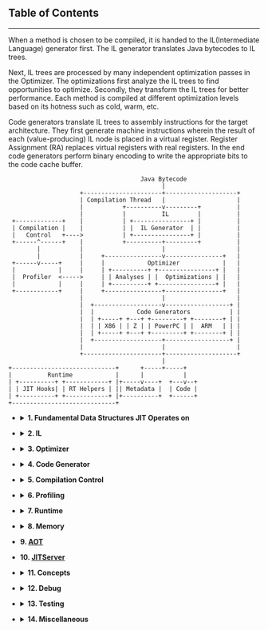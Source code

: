 <!--
Copyright IBM Corp. and others 2022

This program and the accompanying materials are made available under
the terms of the Eclipse Public License 2.0 which accompanies this
distribution and is available at https://www.eclipse.org/legal/epl-2.0/
or the Apache License, Version 2.0 which accompanies this distribution and
is available at https://www.apache.org/licenses/LICENSE-2.0.

This Source Code may also be made available under the following
Secondary Licenses when the conditions for such availability set
forth in the Eclipse Public License, v. 2.0 are satisfied: GNU
General Public License, version 2 with the GNU Classpath
Exception [1] and GNU General Public License, version 2 with the
OpenJDK Assembly Exception [2].

[1] https://www.gnu.org/software/classpath/license.html
[2] https://openjdk.org/legal/assembly-exception.html

SPDX-License-Identifier: EPL-2.0 OR Apache-2.0 OR GPL-2.0-only WITH Classpath-exception-2.0 OR GPL-2.0-only WITH OpenJDK-assembly-exception-1.0
-->

## Table of Contents
---

When a method is chosen to be compiled, it is handed to the IL(Intermediate Language) generator first.
The IL generator translates Java bytecodes to IL trees.

Next, IL trees are processed by many independent optimization passes in the Optimizer.
The optimizations first analyze the IL trees to find opportunities to optimize. Secondly,
they transform the IL trees for better performance. Each method is compiled at different optimization
levels based on its hotness such as cold, warm, etc.

Code generators translate IL trees to assembly instructions for the target architecture.
They first generate machine instructions wherein the result of each (value-producing) IL node is placed
in a virtual register. Register Assignment (RA) replaces virtual registers with real registers.
In the end code generators perform binary encoding to write the appropriate bits to the code cache buffer.

```
                                     Java Bytecode
                                           |
                    +----------------------+--------------------+
                    | Compilation Thread   |                    |
                    |           +----------v---------+          |
                    |           |          IL        |          |
 +-------------+    |           | +----------------+ |          |
 | Compilation |    |           | |  IL Generator  | |          |
 |   Control   +---->           | +----------------+ |          |
 +------^------+    |           +----------+---------+          |
        |           |                      |                    |
        |           |     +----------------v----------------+   |
 +------v-----+     |     |            Optimizer            |   |
 |            |     |     | +----------+ +----------------+ |   |
 |  Profiler  <----->     | | Analyses | |  Optimizations | |   |
 |            |     |     | +----------+ +----------------+ |   |
 +------------+     |     +----------------+----------------+   |
                    |                      |                    |
                    |  +-------------------v------------------+ |
                    |  |            Code Generators           | |
                    |  | +-----+ +---+ +---------+ +--------+ | |
                    |  | | X86 | | Z | | PowerPC | |  ARM   | | |
                    |  | +-----+ +---+ +---------+ +--------+ | |
                    |  +-------------------+------------------+ |
                    |                      |                    |
                    +----------------------+--------------------+
                                           |
+-----------------------------+      +-----+-----+
|          Runtime            |      |           |
| +----------+ +------------+ |+-----v----+  +---v--+
| | JIT Hooks| | RT Helpers | || Metadata |  | Code |
| +----------+ +------------+ |+----------+  +------+
+-----------------------------+
```

* <details><summary><b>1. Fundamental Data Structures JIT Operates on</b></summary>

  * OpenJ9 Object Model
    * [Object Lock Word](../features/ObjectLockword.md)
  * C vs Java Stack
  * Heap and Thread Local Storage
</details>

* <details><summary><b>2. IL</b></summary>

  * Overview of IL Generator (OMR)
  * Introduction on Nodes, Trees, Treetops, Blocks, CFGs, and Structures (OMR)
    * [Testarossa's Intermediate Language (OMR)](https://github.com/eclipse/omr/blob/master/doc/compiler/il/IntroToTrees.md)
  * [Symbols, Symbol References, and Aliasing in the OMR compiler (OMR)](https://github.com/eclipse/omr/blob/master/doc/compiler/il/SymbolsSymrefsAliasing.md)
  * Reference of IL OpCodes
    * [IL OpCodes (OMR)](https://github.com/eclipse/omr/blob/master/doc/compiler/il/ILOpcodes.md)
    * [Global Register Dependency (OMR)](https://github.com/eclipse/omr/blob/master/doc/compiler/il/GlRegDeps.md)
  * [Node Transmutation (OMR)](https://github.com/eclipse/omr/blob/master/doc/compiler/il/Node.md)
  * [Things to Consider When Adding a New IL Opcode (OMR)](https://github.com/eclipse/omr/blob/master/doc/compiler/il/ExtendingTrees.md)
  * [IL FAQs (OpenJ9)](il/IL_FAQ.md)
  * [Tril (OMR)](https://github.com/eclipse/omr/tree/master/doc/compiler/tril)
</details>

* <details><summary><b>3. Optimizer</b></summary>

  * Overview of Optimizer
    * [Dynamic Optimization Design](optimizer/OptimizerDesignFeatures.md)
  * Analyses
    * [Data Flow Analysis (YouTube)](https://youtu.be/YCCdJ1Qphao)
  * [Local Optimizations](optimizer/LocalOptimizationsSummary.md)
  * [Global Optimizations](optimizer/GlobalOptimizationsSummary.md)
    * Escape Analysis
      * [Escape Analysis Optimization in OpenJ9 (YouTube)](https://youtu.be/694S8Tblfcg)
    * [Data-Flow Engine (OMR)](https://github.com/eclipse/omr/blob/master/doc/compiler/optimizer/DataFlowEngine.md)
  * [Control Flow Optimizations](optimizer/ControlFlowOptimizationsSummary.md)
    * [Exception Directed Optimization (EDO)](optimizer/EdoOptimization.md)
  * Inlining
    * [Overview of Inlining (OMR)](https://github.com/eclipse/omr/blob/master/doc/compiler/optimizer/Inliner.md)
    * [BenefitInliner (OMR)](https://github.com/eclipse/omr/blob/master/doc/compiler/optimizer/BenefitInliner.md)
    * [Inline Fast Path Locations (OpenJ9)](optimizer/inlineFastPathLocations.md)
  * [Loop Optimizations](optimizer/LoopOptimizationSummary.md)
    * [Introduction on Loop Optimizations (OMR)](https://github.com/eclipse/omr/blob/master/doc/compiler/optimizer/IntroLoopOptimizations.md)
  * Value Propagation
    * [Value Propagation (OMR)](https://github.com/eclipse/omr/blob/master/doc/compiler/optimizer/ValuePropagation.md)
    * [Overview of Value Propagation Compiler Optimization (YouTube)](https://youtu.be/694S8Tblfcg)
  * Hot Code Replacement (HCR)
    * [Next Gen HCR (OpenJ9)](hcr/OSR.md)
  * On Stack Replacement (OSR)
    * [Introduction to OSR (OMR)](https://github.com/eclipse/omr/blob/master/doc/compiler/osr/OSR.md)
    * [OSR-based Optimizations (OpenJ9)](hcr/OSR.md)
    * [Improved JVM Debug Mode Based on OSR (OpenJ9)](https://blog.openj9.org/2019/04/30/introduction-to-full-speed-debug-base-on-osr/)
  * [Method Handles (OpenJ9)](methodHandles/MethodHandles.md)
</details>

* <details><summary><b>4. Code Generator</b></summary>

  * Overview of Code Generator
    * [Code Generators and Much More (Part I) (YouTube)](https://youtu.be/ClhkRtWFeds)
    * [Code Generators and Much More (Part II) (YouTube)](https://youtu.be/1WmQhLpyjZE)
  * Tree Evaluator
  * Register Assignment
  * X86
    * [X86 Binary Encoding Scheme (OMR)](https://github.com/eclipse/omr/blob/master/doc/compiler/x/OpCodeEncoding.md)
  * PowerPC
  * s390
  * ARM
</details>

* <details><summary><b>5. Compilation Control</b></summary>

  * [Overview of Compilation Control](control/CompilationControl.md)
  * [Options Processing](control/OptionsProcessing.md)
</details>

* <details><summary><b>6. Profiling</b></summary>

  * JProfiling
    * [JProfiling (OpenJ9)](jprofiling/JProfiling.md)
    * [JProfiling (YouTube)](https://youtu.be/SSlLZlOErvc)
  * [IProfiler (OpenJ9)](https://github.com/eclipse-openj9/openj9/issues/12509)
</details>

* <details><summary><b>7. Runtime</b></summary>

  * Overview of Runtime
  * [Code Metadata and Code Metadata Manager (OMR)](https://github.com/eclipse/omr/blob/master/doc/compiler/runtime/CodeMetaData.md)
  * [Code Cache Reclamation (OpenJ9)](runtime/CodeCacheReclamation.md)
  * [Metadata Reclamation (OpenJ9)](runtime/MetadataReclamation.md)
  * [JIT Hooks (OpenJ9)](runtime/JITHooks.md)
  * [Recompilation (OpenJ9)](runtime/Recompilation.md)
  * [Exception Handling (OpenJ9)](runtime/ExceptionHandling.md)
  * [Runtime Assumption (OpenJ9)](runtime/RuntimeAssumption.md)
  * [ELF Generator (OMR)](https://github.com/eclipse/omr/blob/master/doc/compiler/runtime/ELFGenerator.md#elfgenerator)
  * [Dynamic Loop Transfer (DLT) (OpenJ9)](https://github.com/eclipse-openj9/openj9/issues/12505)
  * Stack Walker
  * [J9JITExceptionTable (OpenJ9)](runtime/J9JITExceptionTable.md)
</details>

* <details><summary><b>8. Memory</b></summary>

  * [OMR Compiler Memory Manager (OMR)](https://github.com/eclipse/omr/blob/master/doc/compiler/memory/MemoryManager.md)
  * [OpenJ9 Compiler Memory Manager (OpenJ9)](memory/MemoryManager.md)
  * [Allocating Memory in the Compiler (OpenJ9)](https://blog.openj9.org/2018/06/28/allocating-memory-in-the-compiler/)
</details>

* <b>9. [AOT](aot)</b>
* <b>10. [JITServer](jitserver)</b>

* <details><summary><b>11. Concepts</b></summary>

  * Extensible Classes
    * [Extensible Classes (OMR)](https://github.com/eclipse/omr/tree/master/doc/compiler/extensible_classes)
    * [Extensible Classes (YouTube)](https://youtu.be/MtsOdx_1hug)
  * [Mainline and Out of Line Code (OMR)](https://github.com/eclipse/omr/blob/master/doc/compiler/il/MainlineAndOutOfLineCode.md)
  * [Regular Expression (OMR)](https://github.com/eclipse/omr/blob/master/doc/compiler/regular_expression/Regular_Expression.md)
  * [JIT Write Barriers (OpenJ9)](concepts/JitWriteBarriers.md)
</details>

* <details><summary><b>12. Debug</b></summary>

  * [Problem Determination Guide (OMR)](https://github.com/eclipse/omr/blob/master/doc/compiler/ProblemDetermination.md)
  * [Introduction on Reading JIT Compilation Logs (OMR)](https://github.com/eclipse/omr/blob/master/doc/compiler/optimizer/IntroReadLogFile.md)
  * [Part 1: Diagnosing Compilation Problems Using the JIT Verbose Log (YouTube)](https://youtu.be/xG9d4VVRltc)
  * [Part 2: Diagnosing Compilation Problems Using the JIT Verbose Log (YouTube)](https://youtu.be/S4DSOuIcUo4)
  * [Command-line Options](https://www.eclipse.org/openj9/docs/cmdline_specifying/)
    * [Compiler Options (OMR)](https://github.com/eclipse/omr/blob/master/doc/compiler/CompilerOptions.md)
  * [Lightning Talks - Verbose JIT Logs (YouTube)](https://youtu.be/-bQzHMisg_Y)
  * [Lightning Talks - JIT Compiler Logs (YouTube)](https://youtu.be/cwCaXQD9PgQ)
  * [Debug Counters (OMR)](https://github.com/eclipse/omr/blob/master/doc/compiler/debug/DebugCounters.md)
  * JitDump
    * [Debugging with JitDump (YouTube)](https://youtu.be/hfl6511x8LA)
    * [JIT Dump (OpenJ9)](https://github.com/eclipse-openj9/openj9/issues/12521)
</details>

* <details><summary><b>13. Testing</b></summary>

  * [OpenJ9 Test Quick Start (OpenJ9)](https://github.com/eclipse-openj9/openj9/tree/master/test)
  * [OpenJ9 Test User Guide (OpenJ9)](https://github.com/eclipse-openj9/openj9/blob/master/test/docs/OpenJ9TestUserGuide.md)
  * [Reproducing Test Failures Locally (OpenJ9)](https://github.com/eclipse-openj9/openj9/wiki/Reproducing-Test-Failures-Locally)
  * [AQA Lightning Talk Series (OpenJ9)](https://github.com/eclipse-openj9/openj9/wiki/AQA-Lightning-Talk-Series)
  * [AQA Tests WiKi (aqa-tests)](https://github.com/adoptium/aqa-tests/wiki)
</details>

* <details><summary><b>14. Miscellaneous</b></summary>

  * [Compiler Best Practices (OpenJ9)](misc/BestPractices.md)
</details>
